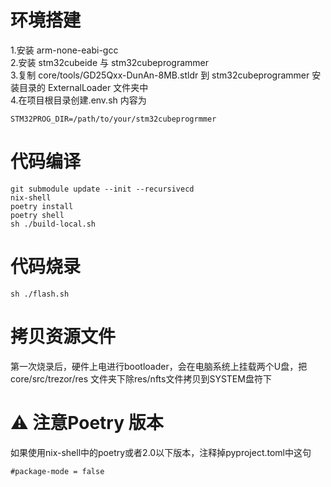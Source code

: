 # 环境搭建

1.安装 arm-none-eabi-gcc  
2.安装 stm32cubeide 与 stm32cubeprogrammer  
3.复制 core/tools/GD25Qxx-DunAn-8MB.stldr 到 stm32cubeprogrammer 安装目录的 ExternalLoader 文件夹中  
4.在项目根目录创建.env.sh 内容为

```
STM32PROG_DIR=/path/to/your/stm32cubeprogrmmer
```

# 代码编译

```
git submodule update --init --recursivecd
nix-shell
poetry install
poetry shell
sh ./build-local.sh
```

# 代码烧录

```
sh ./flash.sh
```

# 拷贝资源文件
第一次烧录后，硬件上电进行bootloader，会在电脑系统上挂载两个U盘，把core/src/trezor/res 文件夹下除res/nfts文件拷贝到SYSTEM盘符下

# ⚠️ 注意Poetry 版本
如果使用nix-shell中的poetry或者2.0以下版本，注释掉pyproject.toml中这句
```
#package-mode = false
```